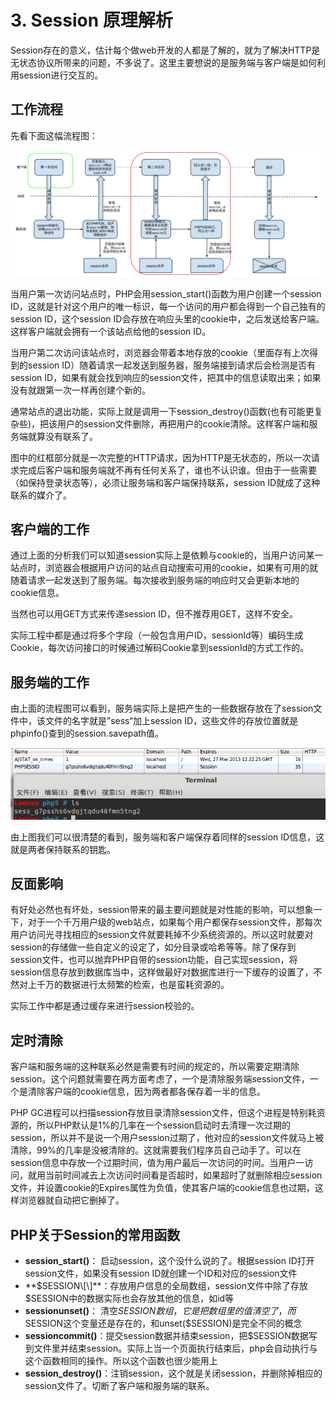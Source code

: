 # 3. Session 原理解析

Session存在的意义，估计每个做web开发的人都是了解的，就为了解决HTTP是无状态协议所带来的问题，不多说了。这里主要想说的是服务端与客户端是如何利用session进行交互的。

## 工作流程

先看下面这幅流程图：

![](https://raw.githubusercontent.com/haxianhe/pic/master/image/20191108194847.png)

当用户第一次访问站点时，PHP会用session\_start\(\)函数为用户创建一个session ID，这就是针对这个用户的唯一标识，每一个访问的用户都会得到一个自己独有的session ID，这个session ID会存放在响应头里的cookie中，之后发送给客户端。这样客户端就会拥有一个该站点给他的session ID。

当用户第二次访问该站点时，浏览器会带着本地存放的cookie（里面存有上次得到的session ID）随着请求一起发送到服务器，服务端接到请求后会检测是否有session ID，如果有就会找到响应的session文件，把其中的信息读取出来；如果没有就跟第一次一样再创建个新的。

通常站点的退出功能，实际上就是调用一下session\_destroy\(\)函数\(也有可能更复杂些\)，把该用户的session文件删除，再把用户的cookie清除。这样客户端和服务端就算没有联系了。

图中的红框部分就是一次完整的HTTP请求，因为HTTP是无状态的，所以一次请求完成后客户端和服务端就不再有任何关系了，谁也不认识谁。但由于一些需要（如保持登录状态等），必须让服务端和客户端保持联系，session ID就成了这种联系的媒介了。

## 客户端的工作

通过上面的分析我们可以知道session实际上是依赖与cookie的，当用户访问某一站点时，浏览器会根据用户访问的站点自动搜索可用的cookie，如果有可用的就随着请求一起发送到了服务端。每次接收到服务端的响应时又会更新本地的cookie信息。

当然也可以用GET方式来传递session ID，但不推荐用GET，这样不安全。

实际工程中都是通过将多个字段（一般包含用户ID，sessionId等）编码生成Cookie，每次访问接口的时候通过解码Cookie拿到sessionId的方式工作的。

## 服务端的工作

由上面的流程图可以看到，服务端实际上是把产生的一些数据存放在了session文件中，该文件的名字就是”sess“加上session ID，这些文件的存放位置就是phpinfo\(\)查到的session.savepath值。

![](https://raw.githubusercontent.com/haxianhe/pic/master/image/20191108195320.png)

由上图我们可以很清楚的看到，服务端和客户端保存着同样的session ID信息，这就是两者保持联系的钥匙。

## 反面影响

有好处必然也有坏处，session带来的最主要问题就是对性能的影响，可以想象一下，对于一个千万用户级的web站点，如果每个用户都保存session文件，那每次用户访问光寻找相应的session文件就要耗掉不少系统资源的。所以这时就要对session的存储做一些自定义的设定了，如分目录或哈希等等。除了保存到session文件，也可以抛弃PHP自带的session功能，自己实现session，将session信息存放到数据库当中，这样做最好对数据库进行一下缓存的设置了，不然对上千万的数据进行太频繁的检索，也是蛮耗资源的。

实际工作中都是通过缓存来进行session校验的。

## 定时清除

客户端和服务端的这种联系必然是需要有时间的规定的，所以需要定期清除session。这个问题就需要在两方面考虑了，一个是清除服务端session文件，一个是清除客户端的cookie信息，因为两者都各保存着一半的信息。

PHP GC进程可以扫描session存放目录清除session文件，但这个进程是特别耗资源的，所以PHP默认是1%的几率在一个session启动时去清理一次过期的session，所以并不是说一个用户session过期了，他对应的session文件就马上被清除，99%的几率是没被清除的。这就需要我们程序员自己动手了。可以在session信息中存放一个过期时间，值为用户最后一次访问的时间。当用户一访问，就用当前时间减去上次访问时间看是否超时，如果超时了就删除相应session文件，并设置cookie的Expires属性为负值，使其客户端的cookie信息也过期，这样浏览器就自动把它删掉了。

## PHP关于Session的常用函数

* **session\_start\(\)**： 启动session，这个没什么说的了。根据session ID打开session文件，如果没有session ID就创建一个ID和对应的session文件
* **$SESSION\[\]**：存放用户信息的全局数组，session文件中除了存放$SESSION中的数据实际也会存放其他的信息，如id等
* **sessionunset\(\)**： 清空$SESSION数组，它是把数组里的值清空了，而$SESSION这个变量还是存在的，和unset\($SESSION\)是完全不同的概念
* **sessioncommit\(\)**：提交session数据并结束session，把$SESSION数据写到文件里并结束session。实际上当一个页面执行结束后，php会自动执行与这个函数相同的操作。所以这个函数也很少能用上
* **session\_destroy\(\)**：注销session，这个就是关闭session，并删除掉相应的session文件了。切断了客户端和服务端的联系。


